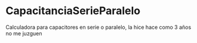 # CapacitanciaSerieParalelo
Calculadora para capacitores en serie o paralelo, la hice hace como 3 años no me juzguen
